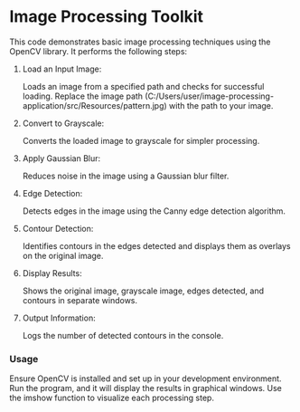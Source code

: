 # Image Processing Toolkit

This code demonstrates basic image processing techniques using the OpenCV library. It performs the following steps:

1. Load an Input Image:
   
    Loads an image from a specified path and checks for successful loading.
        Replace the image path (C:/Users/user/image-processing-application/src/Resources/pattern.jpg) with the path to your image.

2. Convert to Grayscale:

    Converts the loaded image to grayscale for simpler processing.

3. Apply Gaussian Blur:
   
    Reduces noise in the image using a Gaussian blur filter.

4. Edge Detection:
   
    Detects edges in the image using the Canny edge detection algorithm.

5. Contour Detection:
   
    Identifies contours in the edges detected and displays them as overlays on the original image.

6. Display Results:
   
    Shows the original image, grayscale image, edges detected, and contours in separate windows.

7. Output Information:
   
    Logs the number of detected contours in the console.

### Usage

Ensure OpenCV is installed and set up in your development environment. Run the program, and it will display the results in graphical windows. Use the imshow function to visualize each processing step.
